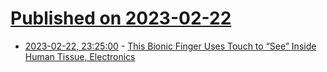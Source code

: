 # [Published on 2023-02-22](index.md)

* [2023-02-22, 23:25:00](https://soylentnews.org/article.pl?sid=23/02/22/0211244&from=rss) - [This Bionic Finger Uses Touch to “See” Inside Human Tissue, Electronics](https://soylentnews.org/article.pl?sid=23/02/22/0211244&from=rss)
